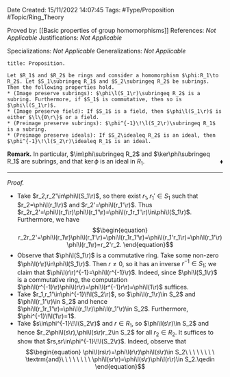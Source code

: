 <div class="topSpace"></div>

Date Created: 15/11/2022 14:07:45
Tags: #Type/Proposition #Topic/Ring_Theory

Proved by: [[Basic properties of group homomorphisms]]
References: <i>Not Applicable</i>
Justifications: <i>Not Applicable</i>

Specializations: <i>Not Applicable</i>
Generalizations: <i>Not Applicable</i>

``` ad-Proposition
title: Proposition.

Let $R_1$ and $R_2$ be rings and consider a homomorphism $\phi:R_1\to R_2$. Let $S_1\subringeq R_1$ and $S_2\subringeq R_2$ be subrings. Then the following properties hold.
* (Image preserve subrings): $\phi\l(S_1\r)\subringeq R_2$ is a subring. Furthermore, if $S_1$ is commutative, then so is $\phi\l(S_1\r)$.
* (Image preserve field): If $S_1$ is a field, then $\phi\l(S_1\r)$ is either $\l\{0\r\}$ or a field.
* (Preimage preserve subrings): $\phi^{-1}\!\l(S_2\r)\subringeq R_1$ is a subring.
* (Preimage preserve ideals): If $S_2\idealeq R_2$ is an ideal, then $\phi^{-1}\!\l(S_2\r)\idealeq R_1$ is an ideal.

```

<b>Remark.</b> In particular, $\im\phi\subringeq R_2$ and $\ker\phi\subringeq R_1$ are subrings, and that $\ker\phi$ is an ideal in $R_1$.<span style="float:right;">$\blacklozenge$</span>

---

<i>Proof.</i>
* Take $r_2,r_2'\in\phi\l(S_1\r)$, so there exist $r_1,r_1'\in S_1$ such that $r_2=\phi\l(r_1\r)$ and $r_2'=\phi\l(r_1'\r)$. Thus $r_2r_2'=\phi\l(r_1\r)\phi\l(r_1'\r)=\phi\l(r_1r_1'\r)\in\phi\l(S_1\r)$. Furthermore, we have
$$\begin{equation}
    r_2r_2'=\phi\l(r_1\r)\phi\l(r_1'\r)=\phi\l(r_1r_1'\r)=\phi\l(r_1'r_1\r)=\phi\l(r_1'\r)\phi\l(r_1\r)=r_2'r_2.
\end{equation}$$
* Observe that $\phi\l(S_1\r)$ is a commutative ring. Take some non-zero $\phi\l(r\r)\in\phi\l(S_1\r)$. Then $r\neq0$, so it has an inverse $r^{-1}\in S_1$; we claim that $\phi\l(r\r)^{-1}=\phi\l(r^{-1}\r)$. Indeed, since $\phi\l(S_1\r)$ is a commutative ring, the computation $\phi\l(r^{-1}\r)\phi\l(r\r)=\phi\l(r^{-1}r\r)=\phi\l(1\r)$ suffices.
* Take $r_1,r_1'\in\phi^{-1}\!\l(S_2\r)$, so $\phi\l(r_1\r)\in S_2$ and $\phi\l(r_1'\r)\in S_2$ and hence $\phi\l(r_1r_1'\r)=\phi\l(r_1\r)\phi\l(r_1'\r)\in S_2$. Furthermore, $\phi^{-1}\!\l(1\r)=1$.
* Take $s\in\phi^{-1}\!\l(S_2\r)$ and $r\in R_1$, so $\phi\l(s\r)\in S_2$ and hence $r_2\phi\l(s\r),\phi\l(s\r)r_2\in S_2$ for all $r_2\in R_2$. It suffices to show that $rs,sr\in\phi^{-1}\!\l(S_2\r)$. Indeed, observe that
$$\begin{equation}
    \phi\l(rs\r)=\phi\l(r\r)\phi\l(s\r)\in S_2\ \ \ \ \ \ \ \ \textrm{and}\ \ \ \ \ \ \ \ \phi\l(sr\r)=\phi\l(s\r)\phi\l(r\r)\in S_2.\qedin
\end{equation}$$
